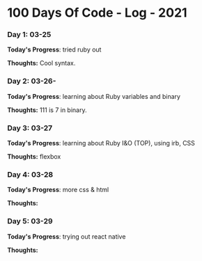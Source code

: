 # 100 Days Of Code - Log - 2021

### Day 1: 03-25

**Today's Progress**: tried ruby out

**Thoughts:** Cool syntax.

### Day 2: 03-26-

**Today's Progress**: learning about Ruby variables and binary

**Thoughts:** 111 is 7 in binary.

### Day 3: 03-27

**Today's Progress**: learning about Ruby I&O (TOP), using irb, CSS

**Thoughts:** flexbox

### Day 4: 03-28

**Today's Progress**: more css & html

**Thoughts:**

### Day 5: 03-29

**Today's Progress**: trying out react native

**Thoughts:** 


<!--
**Link to work:** [Calculator App](http://www.example.com) -->
<!--
### Day 0: February 30, 2016 (Example 2)
##### (delete me or comment me out)

**Today's Progress**: Fixed CSS, worked on canvas functionality for the app.

**Thoughts**: I really struggled with CSS, but, overall, I feel like I am slowly getting better at it. Canvas is still new for me, but I managed to figure out some basic functionality.

**Link(s) to work**: [Calculator App](http://www.example.com)


### Day 1: June 27, Monday

**Today's Progress**: I've gone through many exercises on FreeCodeCamp.

**Thoughts** I've recently started coding, and it's a great feeling when I finally solve an algorithm challenge after a lot of attempts and hours spent.

**Link(s) to work**
1. [Find the Longest Word in a String](https://www.freecodecamp.com/challenges/find-the-longest-word-in-a-string)
2. [Title Case a Sentence](https://www.freecodecamp.com/challenges/title-case-a-sentence) -->
